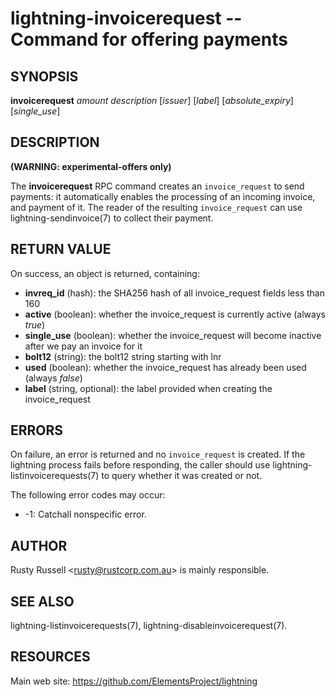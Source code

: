 lightning-invoicerequest -- Command for offering payments
=========================================================

SYNOPSIS
--------

**invoicerequest** *amount* *description* [*issuer*] [*label*] [*absolute\_expiry*] [*single\_use*]

DESCRIPTION
-----------

**(WARNING: experimental-offers only)**

The **invoicerequest** RPC command creates an `invoice_request` to
send payments: it automatically enables the processing of an incoming
invoice, and payment of it.  The reader of the resulting
`invoice_request` can use lightning-sendinvoice(7) to collect their
payment.

RETURN VALUE
------------

[comment]: # (GENERATE-FROM-SCHEMA-START)
On success, an object is returned, containing:

- **invreq\_id** (hash): the SHA256 hash of all invoice\_request fields less than 160
- **active** (boolean): whether the invoice\_request is currently active (always *true*)
- **single\_use** (boolean): whether the invoice\_request will become inactive after we pay an invoice for it
- **bolt12** (string): the bolt12 string starting with lnr
- **used** (boolean): whether the invoice\_request has already been used (always *false*)
- **label** (string, optional): the label provided when creating the invoice\_request

[comment]: # (GENERATE-FROM-SCHEMA-END)

ERRORS
------

On failure, an error is returned and no `invoice_request` is
created. If the lightning process fails before responding, the caller
should use lightning-listinvoicerequests(7) to query whether it was
created or not.

The following error codes may occur:

- -1: Catchall nonspecific error.

AUTHOR
------

Rusty Russell <<rusty@rustcorp.com.au>> is mainly responsible.

SEE ALSO
--------

lightning-listinvoicerequests(7), lightning-disableinvoicerequest(7).

RESOURCES
---------

Main web site: <https://github.com/ElementsProject/lightning>

[comment]: # ( SHA256STAMP:fef519902c0eeb8caa1ae0e9f1a0a16fc5fc6eaa4106af6a1d3a83058e5747c1)
